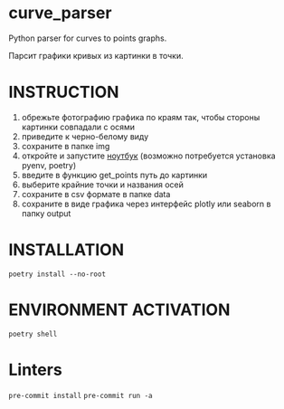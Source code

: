 # curve_parser
Python parser for curves to points graphs.

Парсит графики кривых из картинки в точки.

# INSTRUCTION
1. обрежьте фотографию графика по краям так, чтобы стороны картинки совпадали с осями
2. приведите к черно-белому виду
3. сохраните в папке img
4. откройте и запустите [ноутбук](graph_reader.ipynb) (возможно потребуется установка pyenv, poetry)
5. введите в функцию get_points путь до картинки
6. выберите крайние точки и названия осей
7. сохраните в csv формате в папке data
8. сохраните в виде графика через интерфейс plotly или seaborn в папку output

# INSTALLATION

`poetry install --no-root`

# ENVIRONMENT ACTIVATION

`poetry shell`
# Linters

`pre-commit install`
`pre-commit run -a`
